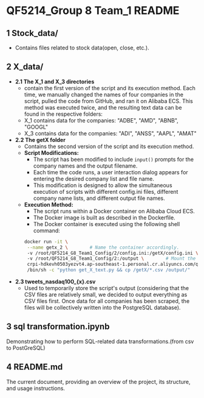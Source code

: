 # QF5214_Group 8 Team_1 README    

## 1 Stock_data/
- Contains files related to stock data(open, close, etc.).
  
## 2 X_data/
- **2.1 The X_1 and X_3 directories**
  - contain the first version of the script and its execution method. Each time, we manually changed the names of four companies in the script, pulled the code from GitHub, and ran it on Alibaba ECS. This method was executed twice, and the resulting text data can be found in the respective folders:
  - X_1 contains data for the companies: "ADBE", "AMD", "ABNB", "GOOGL"
  - X_3 contains data for the companies: "ADI", "ANSS", "AAPL", "AMAT"
- **2.2 The getX folder**
  - Contains the second version of the script and its execution method.
  - **Script Modifications:**
    - The script has been modified to include `input()` prompts for the company names and the output filename.
    - Each time the code runs, a user interaction dialog appears for entering the desired company list and file name.
    - This modification is designed to allow the simultaneous execution of scripts with different config.ini files, different company name lists, and different output file names.
  - **Execution Method:**
    - The script runs within a Docker container on Alibaba Cloud ECS.
    - The Docker image is built as described in the Dockerfile.
    - The Docker container is executed using the following shell command:
    ```sh
    docker run -it \
     --name getx_2 \        # Name the container accordingly.
     -v /root/QF5214_G8_Team1_Config/2/config.ini:/getX/config.ini \        # Mount the host's config.ini file into the container at /getX/config.ini.
     -v /root/QF5214_G8_Team1_Config/2:/output \        # Mount the host directory to /output in the container for saving output files.
     crpi-hdkevh0503yezvt4.ap-southeast-1.personal.cr.aliyuncs.com/qf5214_g8t1_getx/qf5214_g8:latest \        # Specify the Docker image to use from the Alibaba Cloud Container Registry.
     /bin/sh -c "python get_X_text.py && cp /getX/*.csv /output/"        # Run a shell command that executes the Python script and then copies any CSV files from /getX to /output.
    ```
- **2.3 tweets_nasdaq100_{x}.csv**
  - Used to temporarily store the script's output (considering that the CSV files are relatively small, we decided to output everything as CSV files first. Once data for all companies has been scraped, the files will be collectively written into the PostgreSQL database).

## 3 sql transformation.ipynb
  Demonstrating how to perform SQL-related data transformations.(from csv to PostGreSQL)

## 4 README.md
  The current document, providing an overview of the project, its structure, and usage instructions.
